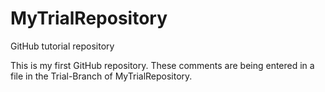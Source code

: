 # MyTrialRepository
GitHub tutorial repository 

This is my first GitHub repository. These comments are being entered in a file in the Trial-Branch of MyTrialRepository.
